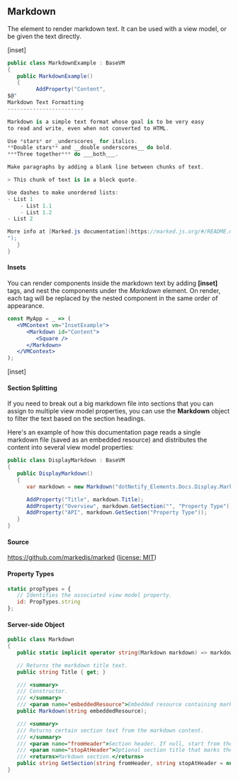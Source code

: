﻿## Markdown

The element to render markdown text. It can be used with a view model, or be given the text directly.

[inset]

```csharp
public class MarkdownExample : BaseVM
{
   public MarkdownExample()
   {
         AddProperty("Content",
$@"
Markdown Text Formatting
------------------------

Markdown is a simple text format whose goal is to be very easy 
to read and write, even when not converted to HTML.

Use *stars* or _underscores_ for italics.  
**Double stars** and __double underscores__ do bold.  
***Three together*** do ___both___.

Make paragraphs by adding a blank line between chunks of text.

> This chunk of text is in a block quote.

Use dashes to make unordered lists:
- List 1
    - List 1.1
    - List 1.2
- List 2

More info at [Marked.js documentation](https://marked.js.org/#/README.md#README.md).
");
   }
}
```

#### Insets

You can render components inside the markdown text by adding <b>[</b><b>inset]</b> tags, and nest the components under the _Markdown_ element.  On render, each tag will be replaced by the nested component in the same order of appearance.

```jsx
const MyApp = _ => (
   <VMContext vm="InsetExample">
      <Markdown id="Content">
         <Square />
      </Markdown>
   </VMContext>
);
```
[inset]

#### Section Splitting

If you need to break out a big markdown file into sections that you can assign to multiple view model properties, you can use the __Markdown__ object to filter the text based on the section headings.  

Here's an example of how this documentation page reads a single markdown file (saved as an embedded resource) and distributes the content into several view model properties:

```csharp
public class DisplayMarkdown : BaseVM
{
   public DisplayMarkdown()
   {
      var markdown = new Markdown("dotNetify_Elements.Docs.Display.Markdown.md");

      AddProperty("Title", markdown.Title);
      AddProperty("Overview", markdown.GetSection("", "Property Type"));
      AddProperty("API", markdown.GetSection("Property Type"));
   }
}
```


#### Source

https://github.com/markedjs/marked ([license: MIT](https://github.com/markedjs/marked/blob/master/LICENSE.md))

#### Property Types

```jsx
static propTypes = {
   // Identifies the associated view model property.
   id: PropTypes.string
};
```

#### Server-side Object

```csharp
public class Markdown
{
   public static implicit operator string(Markdown markdown) => markdown._content;

   // Returns the markdown title text.
   public string Title { get; }

   /// <summary>
   /// Constructor.
   /// </summary>
   /// <param name="embeddedResource">Embedded resource containing markdown text.</param>
   public Markdown(string embeddedResource);

   /// <summary>
   /// Returns certain section text from the markdown content.
   /// </summary>
   /// <param name="fromHeader">Section header. If null, start from the top; if empty, start right after the main title.</param>
   /// <param name="stopAtHeader">Optional section title that marks the end.</param>
   /// <returns>Markdown section.</returns>
   public string GetSection(string fromHeader, string stopAtHeader = null);
}
```